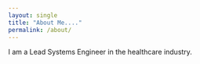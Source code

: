 ```yaml
---
layout: single
title: "About Me...."
permalink: /about/
---
```


I am a Lead Systems Engineer in the healthcare industry.